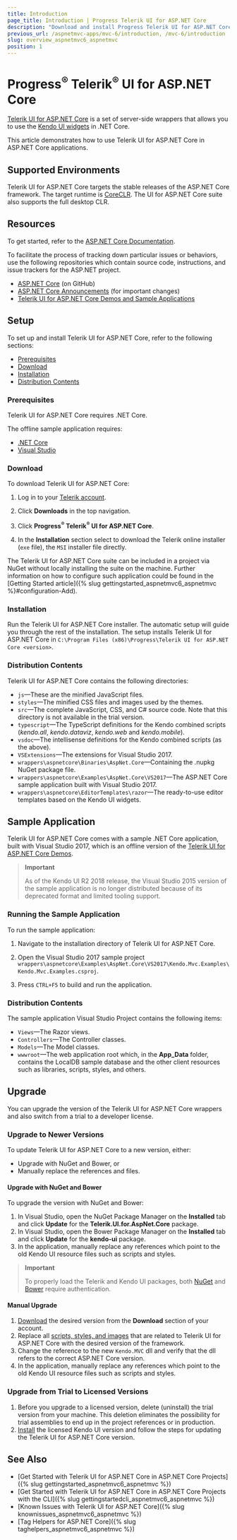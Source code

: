 ```yaml
---
title: Introduction
page_title: Introduction | Progress Telerik UI for ASP.NET Core
description: "Download and install Progress Telerik UI for ASP.NET Core (aka MVC 6 or ASP.NET Core MVC), and run the sample application."
previous_url: /aspnetmvc-apps/mvc-6/introduction, /mvc-6/introduction
slug: overview_aspnetmvc6_aspnetmvc
position: 1
---
```


# Progress<sup>®</sup> Telerik<sup>®</sup> UI for ASP.NET Core

[Telerik UI for ASP.NET Core](https://www.telerik.com/aspnet-core-ui) is a set of server-side wrappers that allows you to use the [Kendo UI widgets](../kendo-ui/introduction) in .NET Core.

This article demonstrates how to use Telerik UI for ASP.NET Core in ASP.NET Core applications.

## Supported Environments

Telerik UI for ASP.NET Core targets the stable releases of the ASP.NET Core framework. The target runtime is [CoreCLR](https://github.com/dotnet/coreclr). The UI for ASP.NET Core suite also supports the full desktop CLR.

## Resources

To get started, refer to the [ASP.NET Core Documentation](https://docs.asp.net/en/latest/index.html).

To facilitate the process of tracking down particular issues or behaviors, use the following repositories which contain source code, instructions, and issue trackers for the ASP.NET project.

- [ASP.NET Core](https://github.com/aspnet/AspNetCore) (on GitHub)
- [ASP.NET Core Announcements](https://github.com/aspnet/announcements/) (for important changes)
- [Telerik UI for ASP.NET Core Demos and Sample Applications](https://demos.telerik.com/aspnet-core)

## Setup

To set up and install Telerik UI for ASP.NET Core, refer to the following sections:

* [Prerequisites](#prerequisites)
* [Download](#download)
* [Installation](#installation)
* [Distribution Contents](#distribution-contents)

### Prerequisites

Telerik UI for ASP.NET Core requires .NET Core.

The offline sample application requires:

* [.NET Core](https://www.microsoft.com/net/learn/get-started)
* [Visual Studio](https://www.visualstudio.com/downloads/)

### Download

To download Telerik UI for ASP.NET Core:

1. Log in to your [Telerik account](https://www.telerik.com/login/).

1. Click **Downloads** in the top navigation.

1. Click **Progress<sup>®</sup> Telerik<sup>®</sup> UI for ASP.NET Core**.

1. In the **Installation**  section select to download the Telerik online installer (`exe` file), the `MSI` installer file directly.

The Telerik UI for ASP.NET Core suite can be included in a project via NuGet without locally installing the suite on the machine. Further information on how to configure such application could be found in the [Getting Started article]({% slug gettingstarted_aspnetmvc6_aspnetmvc %}#configuration-Add).

### Installation

Run the Telerik UI for ASP.NET Core installer. The automatic setup will guide you through the rest of the installation. The setup installs Telerik UI for ASP.NET Core in `C:\Program Files (x86)\Progress\Telerik UI for ASP.NET Core <version>`.

### Distribution Contents

Telerik UI for ASP.NET Core contains the following directories:

* `js`&mdash;These are the minified JavaScript files.
* `styles`&mdash;The minified CSS files and images used by the themes.
* `src`&mdash;The complete JavaScript, CSS, and C# source code. Note that this directory is not available in the trial version.
* `typescript`&mdash;The TypeScript definitions for the Kendo combined scripts (*kendo.all*, *kendo.dataviz*, *kendo.web* and *kendo.mobile*).
* `vsdoc`&mdash;The intellisense definitions for the Kendo combined scripts (as the above).
* `VSExtensions`&mdash;The extensions for Visual Studio 2017.
* `wrappers\aspnetcore\Binaries\AspNet.Core`&mdash;Containing the .nupkg NuGet package file.
* `wrappers\aspnetcore\Examples\AspNet.Core\VS2017`&mdash;The ASP.NET Core sample application built with Visual Studio 2017.
* `wrappers\aspnetcore\EditorTemplates\razor`&mdash;The ready-to-use editor templates based on the Kendo UI widgets.

## Sample Application

Telerik UI for ASP.NET Core comes with a sample .NET Core application, built with Visual Studio 2017, which is an offline version of the [Telerik UI for ASP.NET Core Demos](https://demos.telerik.com/aspnet-core).

> **Important**
>
> As of the Kendo UI R2 2018 release, the Visual Studio 2015 version of the sample application is no longer distributed because of its deprecated format and limited tooling support.

### Running the Sample Application

To run the sample application:

1. Navigate to the installation directory of Telerik UI for ASP.NET Core.

1. Open the Visual Studio 2017 sample project `wrappers\aspnetcore\Examples\AspNet.Core\VS2017\Kendo.Mvc.Examples\Kendo.Mvc.Examples.csproj`.

1. Press `CTRL+F5` to build and run the application.

### Distribution Contents

The sample application Visual Studio Project contains the following items:

* `Views`&mdash;The Razor views.
* `Controllers`&mdash;The Controller classes.
* `Models`&mdash;The Model classes.
* `wwwroot`&mdash;The web application root which, in the **App_Data** folder, contains the LocalDB sample database and the other client resources such as libraries, scripts, styles, and others.

## Upgrade

You can upgrade the version of the Telerik UI for ASP.NET Core wrappers and also switch from a trial to a developer license.

### Upgrade to Newer Versions

To update Telerik UI for ASP.NET Core to a new version, either:

* Upgrade with NuGet and Bower, or
* Manually replace the references and files.

#### Upgrade with NuGet and Bower

To upgrade the version with NuGet and Bower:

1. In Visual Studio, open the NuGet Package Manager on the **Installed** tab and click **Update** for the **Telerik.UI.for.AspNet.Core** package.
1. In Visual Studio, open the Bower Package Manager on the **Installed** tab and click **Update** for the **kendo-ui** package.
1. In the application, manually replace any references which point to the old Kendo UI resource files such as scripts and styles.

> **Important**
>
> To properly load the Telerik and Kendo UI packages, both [NuGet](https://docs.telerik.com/aspnet-mvc/getting-started/nuget-install#set-up-nuget-package-source) and [Bower](https://docs.telerik.com/kendo-ui/intro/installation/bower-install#kendo-ui-professional) require authentication.

#### Manual Upgrade

1. [Download](#download) the desired version from the **Download** section of your account.
1. Replace all [scripts, styles, and images](#distribution-contents) that are related to Telerik UI for ASP.NET Core with the desired version of the framework.
1. Change the reference to the new `Kendo.MVC` dll and verify that the dll refers to the correct ASP.NET Core version.
1. In the application, manually replace any references which point to the old Kendo UI resource files such as scripts and styles.

### Upgrade from Trial to Licensed Versions

1. Before you upgrade to a licensed version, delete (uninstall) the trial version from your machine. This deletion eliminates the possibility for trial assemblies to end up in the project references or in production.
1. [Install](#installation) the licensed Kendo UI version and follow the steps for updating the Telerik UI for ASP.NET Core version.

## See Also

* [Get Started with Telerik UI for ASP.NET Core in ASP.NET Core Projects]({% slug gettingstarted_aspnetmvc6_aspnetmvc %})
* [Get Started with Telerik UI for ASP.NET Core in ASP.NET Core Projects with the CLI]({% slug gettingstartedcli_aspnetmvc6_aspnetmvc %})
* [Known Issues with Telerik UI for ASP.NET Core]({% slug knownissues_aspnetmvc6_aspnetmvc %})
* [Tag Helpers for ASP.NET Core]({% slug taghelpers_aspnetmvc6_aspnetmvc %})
